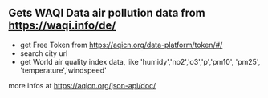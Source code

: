 ## Gets WAQI Data air pollution data from https://waqi.info/de/
  * get Free Token from https://aqicn.org/data-platform/token/#/
  * search city url
  * get World air quality index data, like 'humidy','no2','o3','p','pm10', 'pm25', 'temperature','windspeed'

more infos at https://aqicn.org/json-api/doc/
